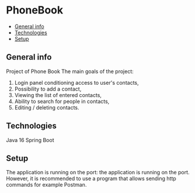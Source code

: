 # PhoneBook

* [General info](#general-info)
* [Technologies](#technologies)
* [Setup](#setup)

## General info
Project of Phone Book
The main goals of the project:
1. Login panel conditioning access to user's contacts,
2. Possibility to add a contact,
3. Viewing the list of entered contacts,
4. Ability to search for people in contacts,
5. Editing / deleting contacts.

## Technologies
Java 16
Spring Boot

## Setup 
The application is running on the port: the application is running on the port.
However, it is recommended to use a program that allows sending http commands for example Postman.
